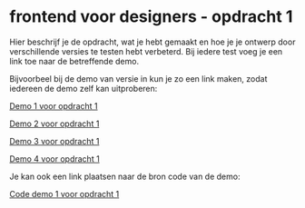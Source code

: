 # frontend voor designers - opdracht 1
Hier beschrijf je de opdracht, wat je hebt gemaakt en hoe je je ontwerp door verschillende versies te testen hebt verbeterd. Bij iedere test voeg je een link toe naar de betreffende demo.

Bijvoorbeel bij de demo van versie in kun je zo een link maken, zodat iedereen de demo zelf kan uitproberen:

[Demo 1 voor opdracht 1](https://michellestefanie.github.io/frontendvoordesigners/opdracht1/v1/)

[Demo 2 voor opdracht 1](https://michellestefanie.github.io/frontendvoordesigners/opdracht1/v2/)

[Demo 3 voor opdracht 1](https://michellestefanie.github.io/frontendvoordesigners/opdracht1/v3/)

[Demo 4 voor opdracht 1](https://michellestefanie.github.io/frontendvoordesigners/opdracht1/v4/)

Je kan ook een link plaatsen naar de bron code van de demo:

[Code demo 1 voor opdracht 1](https://github.com/KoopReynders/frontendvoordesigners/blob/master/opdracht1/v1/)
